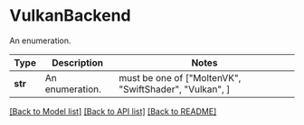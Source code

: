 # VulkanBackend

An enumeration.

Type | Description | Notes
------------- | ------------- | -------------
**str** | An enumeration. |  must be one of ["MoltenVK", "SwiftShader", "Vulkan", ]

[[Back to Model list]](../README.md#documentation-for-models) [[Back to API list]](../README.md#documentation-for-api-endpoints) [[Back to README]](../README.md)

